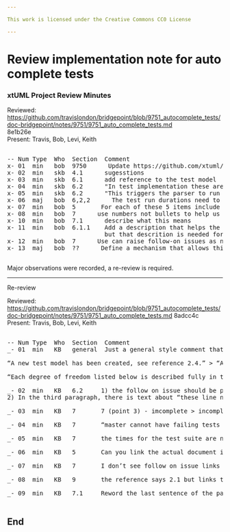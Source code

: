 ```yaml
---

This work is licensed under the Creative Commons CC0 License

---
```


# Review implementation note for auto complete tests
### xtUML Project Review Minutes

Reviewed:  https://github.com/travislondon/bridgepoint/blob/9751_autocomplete_tests/doc-bridgepoint/notes/9751/9751_auto_complete_tests.md  
8e1b26e  
Present:  Travis, Bob, Levi, Keith

<pre>

-- Num Type  Who  Section  Comment
x- 01  min   bob  9750      Update https://github.com/xtuml/bptest/pull/53 for 9750 to include an implemenation note and reissue the pull. This introduces the matrix but no tests yet.
x- 02  min   skb  4.1      sugesstions
x- 03  min   skb  6.1      add reference to the test model
x- 04  min   skb  6.2      "In test implementation these are lines 26, 52 and 135."  There are more than 3, plus calling out line numbers is not helpful to the reader (lines will change). Everything is being tested under the "if block", not for or while. This should be described here. Call this out and raise follow-on issues as needed.
x- 05  min   skb  6.2      "This triggers the parser to run and create the necessary Proposal_c instances." There was confusing about this. It is invoked through the content assist. Describe this.
x- 06  maj   bob  6,2,2      The test run durations need to be called out. How we move forward with this test will require this information
x- 07  min   bob  5       For each of these 5 items include a short description to assist the reader. If the description can be found in the matrix tell the read and give them a link.
x- 08  min   bob  7      use numbers not bullets to help us talk about the specific items
x- 10  min   bob  7.1      describe what this means
x- 11  min   bob  6.1.1    Add a description that helps the reader understand this OAL. Travis described this in the meeting,
                           but that descrition is needed for the reader.
x- 12  min   bob  7      Use can raise follow-on issues as needed for 7.1 to 7.3 and descriptions for each here 
x- 13  maj   bob  ??      Define a mechanism that allows this test work to be promoted but has a way to leave these tests   disabled until the implentation is promoted. 

</pre>

Major observations were recorded, a re-review is required.

-----
Re-review

Reviewed:  https://github.com/travislondon/bridgepoint/blob/9751_autocomplete_tests/doc-bridgepoint/notes/9751/9751_auto_complete_tests.md  8adcc4c    
Present:  Travis, Bob, Levi, Keith

<pre>

-- Num Type  Who  Section  Comment
_- 01  min   KB   general  Just a general style comment that when writing notes and making references we enclose them in square brackets.  So for example:

“A new test model has been created, see reference 2.4.” > “A new test model [2.4] has been created.”

“Each degree of freedom listed below is described fully in the analysis note from reference 2.3.” > “Each degree of freedom listed below is described fully in the analysis note [2.3].”

_- 02  min   KB   6.2     1) the follow on issue should be put in section 2 and referenced as [2.5] here.
2) In the third paragraph, there is text about “these line numbers” that should be removed.

_- 03  min   KB   7       7 (point 3) - imcomplete > incomplete

_- 04  min   KB   7       “master cannot have failing tests add.” > “master cannot have failing tests added.”

_- 05  min   KB   7       the times for the test suite are not showing up in the rendered markdown

_- 06  min   KB   5       Can you link the actual document in section 5.  That would fulfill review comment 7 better than simply a link to the issue.

_- 07  min   KB   7       I don’t see follow on issue links as called out by review item 12

_- 08  min   KB   9       the reference says 2.1 but links to 2.3

_- 09  min   KB   7.1     Reword the last sentence of the paragraph in section 7 to make it clear this is the path being taken. Make this "7.1 Promotion of testing - Leaving tests disabled"

</pre>


End
---

